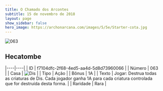 ```yaml
---
title: O Chamado dos Arcontes
subtitle: 15 de novembro de 2018
layout: page
show_sidebar: false
hero_image: https://archonarcana.com/images/5/5e/Starter-cota.jpg
---
```


![063](https://cdn.keyforgegame.com/media/card_front/pt/341_063_4HRPQ25HC9QR_pt.png)

## Hecatombe

|----|----|
| ID | f7104dfc-2f68-4ed5-aa4d-5d8d73960066 |
| Número | 063 |
| Casa | ![Dis](https://archonarcana.com/images/thumb/e/e8/Dis.png/22px-Dis.png "Dis") |
| Tipo | Ação |
| Bônus | 1A |
| Texto | Jogar: Destrua todas as criaturas de Dis. Cada jogador ganha 1A para cada criatura controlada que for destruída desta forma. |
| Raridade | Rara |
